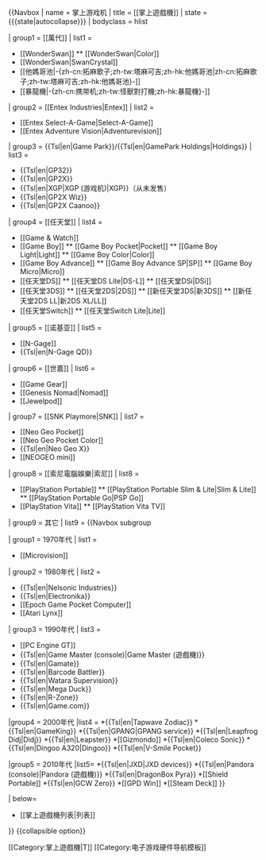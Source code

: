 {{Navbox
| name = 掌上游戏机
| title = [[掌上遊戲機]]
| state = {{{state|autocollapse}}}
| bodyclass = hlist

| group1 = [[萬代]]
| list1 =
* [[WonderSwan]]
** [[WonderSwan|Color]]
* [[WonderSwan|SwanCrystal]]
* [[他媽哥池|-{zh-cn:拓麻歌子;zh-tw:塔麻可吉;zh-hk:他媽哥池|zh-cn:拓麻歌子;zh-tw:塔麻可吉;zh-hk:他媽哥池}-]]
* [[暴龍機|-{zh-cn:携带机;zh-tw:怪獸對打機;zh-hk:暴龍機}-]]

| group2 = [[Entex Industries|Entex]]
| list2 =
* [[Entex Select-A-Game|Select-A-Game]]
* [[Entex Adventure Vision|Adventurevision]]

| group3 = {{Tsl|en|Game Park}}/{{Tsl|en|GamePark Holdings|Holdings}}
| list3 =
* {{Tsl|en|GP32}}
* {{Tsl|en|GP2X}}
* {{Tsl|en|XGP|XGP (游戏机)|XGP}}（从未发售）
* {{Tsl|en|GP2X Wiz}}
* {{Tsl|en|GP2X Caanoo}}

| group4 = [[任天堂]]
| list4 =
* [[Game & Watch]]
* [[Game Boy]]
** [[Game Boy Pocket|Pocket]]
** [[Game Boy Light|Light]]
** [[Game Boy Color|Color]]
* [[Game Boy Advance]]
** [[Game Boy Advance SP|SP]]
** [[Game Boy Micro|Micro]]
* [[任天堂DS]]
** [[任天堂DS Lite|DS-L]]
** [[任天堂DSi|DSi]]
* [[任天堂3DS]]
** [[任天堂2DS|2DS]]
** [[新任天堂3DS|新3DS]]
** [[新任天堂2DS LL|新2DS XL/LL]]
* [[任天堂Switch]]
** [[任天堂Switch Lite|Lite]]

| group5 = [[诺基亚]]
| list5 =
* [[N-Gage]]
* {{Tsl|en|N-Gage QD}}

| group6 = [[世嘉]]
| list6 =
* [[Game Gear]]
* [[Genesis Nomad|Nomad]]
* [[Jewelpod]]

| group7 = [[SNK Playmore|SNK]]
| list7 =
* [[Neo Geo Pocket]]
* [[Neo Geo Pocket Color]]
* {{Tsl|en|Neo Geo X}}
* [[NEOGEO mini]]

| group8 = [[索尼電腦娛樂|索尼]]
| list8 =
* [[PlayStation Portable]]
** [[PlayStation Portable Slim & Lite|Slim & Lite]]
** [[PlayStation Portable Go|PSP Go]]
* [[PlayStation Vita]]
** [[PlayStation Vita TV]]

| group9 = 其它
| list9 =
{{Navbox subgroup

| group1 = 1970年代
| list1 =
* [[Microvision]]

| group2 = 1980年代
| list2 =
* {{Tsl|en|Nelsonic Industries}}
* {{Tsl|en|Electronika}}
* [[Epoch Game Pocket Computer]]
* [[Atari Lynx]]

| group3 = 1990年代
| list3 =
* [[PC Engine GT]]
* {{Tsl|en|Game Master (console)|Game Master (遊戲機)}}
* {{Tsl|en|Gamate}}
* {{Tsl|en|Barcode Battler}}
* {{Tsl|en|Watara Supervision}}
* {{Tsl|en|Mega Duck}}
* {{Tsl|en|R-Zone}}
* {{Tsl|en|Game.com}}

|group4 = 2000年代
|list4 =
*{{Tsl|en|Tapwave Zodiac}}
*{{Tsl|en|GameKing}}
*{{Tsl|en|GPANG|GPANG service}}
*{{Tsl|en|Leapfrog Didj|Didj}}
*{{Tsl|en|Leapster}}
*[[Gizmondo]]
*{{Tsl|en|Coleco Sonic}}
*{{Tsl|en|Dingoo A320|Dingoo}}
*{{Tsl|en|V-Smile Pocket}}

|group5 = 2010年代
|list5=
*{{Tsl|en|JXD|JXD devices}}
*{{Tsl|en|Pandora (console)|Pandora (遊戲機)}}
*{{Tsl|en|DragonBox Pyra}}
*[[Shield Portable]]
*{{Tsl|en|GCW Zero}}
*[[GPD Win]]
*[[Steam Deck]]
}}

| below=
* [[掌上遊戲機列表|列表]]

}}<noinclude>
{{collapsible option}}

[[Category:掌上遊戲機|Τ]]
[[Category:电子游戏硬件导航模板]]
</noinclude>